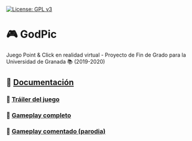 [![License: GPL v3](https://img.shields.io/badge/License-GPLv3-blue.svg)](https://www.gnu.org/licenses/gpl-3.0)

# :video_game:  GodPic
Juego Point &amp; Click en realidad virtual - Proyecto de Fin de Grado para la Universidad de Granada :books: (2019-2020)

## :page_with_curl: [Documentación](https://github.com/OMGitsXupi/GodPic/blob/master/Memoria%20TFG.pdf)
### :movie_camera: [Tráiler del juego](https://youtu.be/dDoTUGG7xKg)
### :movie_camera: [Gameplay completo](https://youtu.be/TFguJMnXS4o)
### :movie_camera: [Gameplay comentado (parodia)](https://youtu.be/utbNkXE8JM0)
